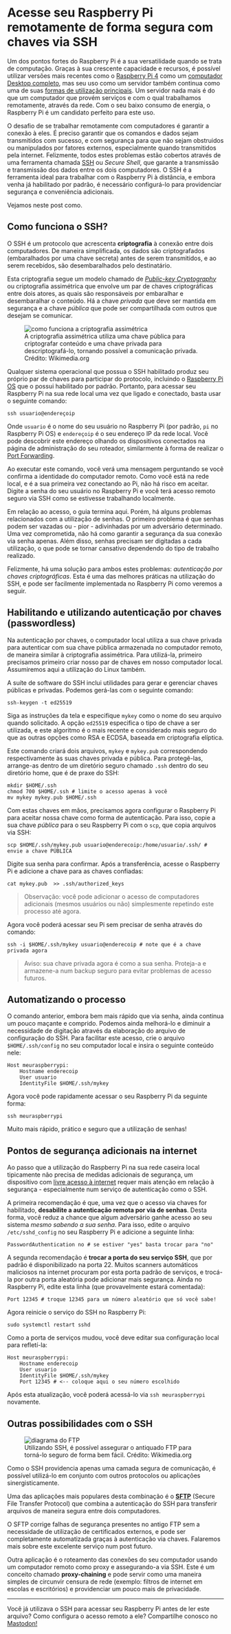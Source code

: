 # Acesse seu Raspberry Pi remotamente de forma segura com chaves via SSH

Um dos pontos fortes do Raspberry Pi é a sua versatilidade quando se trata de computação. Graças à sua crescente capacidade e recursos, é possível utilizar versões mais recentes como o [Raspberry Pi 4](https://amzn.to/3wfUopM) como um [computador Desktop completo](/blog/raspberry_pi_como_desktop/), mas seu uso como um servidor também continua como uma de suas [formas de utilização principais](/blog/como_escolher_seu_raspberry_pi/). Um servidor nada mais é do que um computador que provém serviços e com o qual trabalhamos remotamente, através da rede. Com o seu baixo consumo de energia, o Raspberry Pi é um candidato perfeito para este uso.

O desafio de se trabalhar remotamente com computadores é garantir a conexão à eles. É preciso garantir que os comandos e dados sejam transmitidos com sucesso, e com segurança para que não sejam obstruidos ou manipulados por fatores externos, especialmente quando transmitidos pela internet. Felizmente, todos estes problemas estão cobertos através de uma ferramenta chamada [SSH](https://en.wikipedia.org/wiki/Secure_Shell_Protocol) ou *Secure Shell*, que garante a transmissão e transmissão dos dados entre os dois computadores. O SSH é a ferramenta ideal para trabalhar com o Raspberry Pi à distância, e embora venha já habilitado por padrão, é necessário configurá-lo para providenciar segurança e conveniência adicionais.

Vejamos neste post como.

## Como funciona o SSH?

O SSH é um protocolo que acrescenta **criptografia** à conexão entre dois computadores. De maneira simplificada, os dados são criptografados (embaralhados por uma chave secreta) antes de serem transmitidos, e ao serem recebidos, são desembaralhados pelo destinatário. 

Esta criptografia segue um modelo chamado de [*Public-key Cryptography*](https://en.wikipedia.org/wiki/Public-key_cryptography) ou criptografia assimétrica que envolve um par de chaves criptográficas entre dois atores, as quais são responsáveis por embaralhar e desembaralhar o conteúdo. Há a chave *privada* que deve ser mantida em segurança e a chave *pública* que pode ser compartilhada com outros que desejam se comunicar.

<figure>
    <img src="https://upload.wikimedia.org/wikipedia/commons/thumb/f/f9/Public_key_encryption.svg/525px-Public_key_encryption.svg.png" alt="como funciona a criptografia assimétrica" />
    <figcaption>
        A criptografia assimétrica utiliza uma chave pública para criptografar conteúdo e uma chave privada para descriptografá-lo, tornando possível a comunicação privada. Crédito: Wikimedia.org
    </figcaption>
</figure>

Qualquer sistema operacional que possua o SSH habilitado produz seu próprio par de chaves para participar do protocolo, incluindo o [Raspberry Pi OS](/blog/como_instalar_linux_raspberry_pi/) que o possui habilitado por padrão. Portanto, para acessar seu Raspberry Pi na sua rede local uma vez que ligado e conectado, basta usar o seguinte comando:

    ssh usuario@endereçoip

Onde `usuario` é o nome do seu usuário no Raspberry Pi (por padrão, `pi` no Raspberry Pi OS) e `endereçoip` é o seu endereço IP da rede local. Você pode descobrir este endereço olhando os dispositivos conectados na página de administração do seu roteador, similarmente à forma de realizar o [Port Forwarding](/blog/tornando_seu_raspberry_pi_visivel_internet/).

Ao executar este comando, você verá uma mensagem perguntando se você confirma a identidade do computador remoto. Como você está na rede local, e é a sua primeira vez conectando ao Pi, não há risco em aceitar. Digite a senha do seu usuário no Raspberry Pi e você terá acesso remoto seguro via SSH como se estivesse trabalhando localmente.

Em relação ao acesso, o guia termina aqui. Porém, há alguns problemas relacionados com a utilização de senhas. O primeiro problema é que senhas podem ser vazadas ou - pior - adivinhadas por um adversário determinado. Uma vez comprometida, não há como garantir a segurança da sua conexão via senha apenas. Além disso, senhas precisam ser digitadas a cada utilização, o que pode se tornar cansativo dependendo do tipo de trabalho realizado.

Felizmente, há uma solução para ambos estes problemas: *autenticação por chaves criptográficas*. Esta é uma das melhores práticas na utilização do SSH, e pode ser facilmente implementada no Raspberry Pi como veremos a seguir.

## Habilitando e utilizando autenticação por chaves (passwordless)

Na autenticação por chaves, o computador local utiliza a sua chave privada para autenticar com sua chave pública armazenada no computador remoto, de maneira similar à criptografia assimétrica. Para utilizá-la, primeiro precisamos primeiro criar nosso par de chaves em nosso computador local. Assumiremos aqui a utilização do Linux também.

A suíte de software do SSH inclui utilidades para gerar e gerenciar chaves públicas e privadas. Podemos gerá-las com o seguinte comando:

    ssh-keygen -t ed25519
    
Siga as instruções da tela e especifique `mykey` como o nome do seu arquivo quando solicitado. A opção `ed25519` especifica o tipo de chave a ser utilizada, e este algoritmo é o mais recente e considerado mais seguro do que as outras opções como RSA e ECDSA, baseada em criptografia elíptica.

Este comando criará dois arquivos, `mykey` e `mykey.pub` correspondendo respectivamente às suas chaves privada e pública. Para protegê-las, arrange-as dentro de um diretório seguro chamado `.ssh` dentro do seu diretório home, que é de praxe do SSH:

    mkdir $HOME/.ssh
    chmod 700 $HOME/.ssh # limite o acesso apenas à você
    mv mykey mykey.pub $HOME/.ssh

Com estas chaves em mãos, precisamos agora configurar o Raspberry Pi para aceitar nossa chave como forma de autenticação. Para isso, copie a sua chave *pública* para o seu Raspberry Pi com o `scp`, que copia arquivos via SSH:

    scp $HOME/.ssh/mykey.pub usuario@enderecoip:/home/usuario/.ssh/ # envie a chave PÚBLICA

Digite sua senha para confirmar. Após a transferência, acesse o Raspberry Pi e adicione a chave para as chaves confiadas:

    cat mykey.pub  >> .ssh/authorized_keys 

> Observação: você pode adicionar o acesso de computadores adicionais (mesmos usuários ou não) simplesmente repetindo este processo até agora.

Agora você poderá acessar seu Pi sem precisar de senha através do comando:

    ssh -i $HOME/.ssh/mykey usuario@enderecoip # note que é a chave privada agora

> Aviso: sua chave privada agora é como a sua senha. Proteja-a e armazene-a num backup seguro para evitar problemas de acesso futuros.

## Automatizando o processo

O comando anterior, embora bem mais rápido que via senha, ainda continua um pouco maçante e comprido. Podemos ainda melhorá-lo e diminuir a necessidade de digitação através da elaboração do arquivo de configuração do SSH. Para facilitar este acesso, crie o arquivo `$HOME/.ssh/config` no seu computador local e insira o seguinte conteúdo nele:

    Host meuraspberrypi:
        Hostname enderecoip
        User usuario
        IdentityFile $HOME/.ssh/mykey

Agora você pode rapidamente acessar o seu Raspberry Pi da seguinte forma:

    ssh meuraspberrypi

Muito mais rápido, prático e seguro que a utilização de senhas!

## Pontos de segurança adicionais na internet

Ao passo que a utilização do Raspberry Pi na sua rede caseira local tipicamente não precisa de medidas adicionais de segurança, um dispositivo com [livre acesso à internet](/blog/tornando_seu_raspberry_pi_visivel_internet/) requer mais atenção em relação à segurança - especialmente num serviço de autenticação como o SSH.

A primeira recomendação é que, uma vez que o acesso via chaves for habilitado, **desabilite a autenticação remota por via de senhas**. Desta forma, você reduz a chance que algum adversário ganhe acesso ao seu sistema *mesmo sabendo a sua senha*. Para isso, edite o arquivo `/etc/sshd_config` no seu Raspberry Pi e adicione a seguinte linha:

    PasswordAuthentication no # se estiver "yes" basta trocar para "no"

A segunda recomendação é **trocar a porta do seu serviço SSH**, que por padrão é disponibilizado na porta 22. Muitos scanners automáticos maliciosos na internet procuram por esta porta padrão de serviços, e trocá-la por outra porta aleatória pode adicionar mais segurança. Ainda no Raspberry Pi, edite esta linha (que provavelmente estará comentada):

    Port 12345 # troque 12345 para um número aleatório que só você sabe!

Agora reinicie o serviço do SSH no Raspberry Pi:

    sudo systemctl restart sshd

Como a porta de serviços mudou, você deve editar sua configuração local para refletí-la:

    Host meuraspberrypi:
        Hostname enderecoip
        User usuario
        IdentityFile $HOME/.ssh/mykey
        Port 12345 # <-- coloque aqui o seu número escolhido

Após esta atualização, você poderá acessá-lo via `ssh meuraspberrypi` novamente.

## Outras possibilidades com o SSH

<figure>
    <img src="https://upload.wikimedia.org/wikipedia/commons/f/fb/FTP_model.png" alt="diagrama do FTP" />
    <figcaption>
        Utilizando SSH, é possível assegurar o antiquado FTP para torná-lo seguro de forma bem fácil. Crédito: Wikimedia.org
    </figcaption>
</figure>

Como o SSH providencia apenas uma camada segura de comunicação, é possível utilizá-lo em conjunto com outros protocolos ou aplicações sinergisticamente.

Uma das aplicações mais populares desta combinação é o [**SFTP**](https://en.wikipedia.org/wiki/SSH_File_Transfer_Protocol) (Secure File Transfer Protocol) que combina a autenticação do SSH para transferir arquivos de maneira segura entre dois computadores. 

O SFTP corrige falhas de segurança presentes no antigo FTP sem a necessidade de utilização de certificados externos, e pode ser completamente automatizada graças à autenticação via chaves. Falaremos mais sobre este excelente serviço num post futuro.

Outra aplicação é o roteamento das conexões do seu computador usando um computador remoto como proxy e assegurando-a via SSH. Este é um conceito chamado **proxy-chaining** e pode servir como uma maneira simples de circunvir censura de rede (exemplo: filtros de internet em escolas e escritórios) e providenciar um pouco mais de privacidade.

---

Você já utilizava o SSH para acessar seu Raspberry Pi antes de ler este arquivo? Como configura o acesso remoto a ele? Compartilhe conosco no [Mastodon!](https://qoto.org/@raspibrasil)
